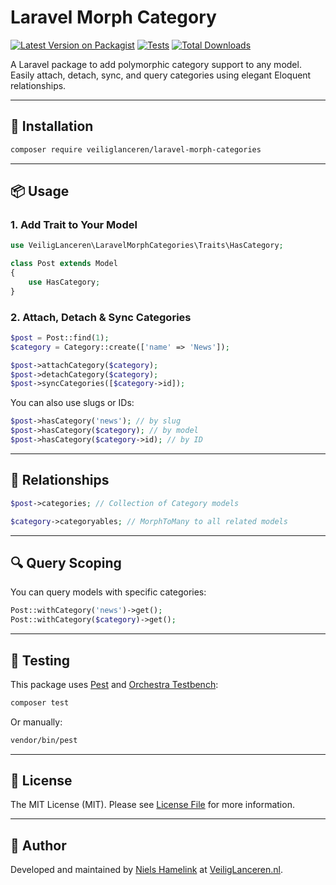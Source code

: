 # Laravel Morph Category

[![Latest Version on Packagist](https://img.shields.io/packagist/v/veiliglanceren/laravel-morph-category.svg?style=flat-square)](https://packagist.org/packages/veiliglanceren/laravel-morph-category)
[![Tests](https://github.com/veiliglanceren/laravel-morph-category/actions/workflows/tests.yml/badge.svg)](https://github.com/veiliglanceren/laravel-morph-category/actions)
[![Total Downloads](https://img.shields.io/packagist/dt/veiliglanceren/laravel-morph-category.svg?style=flat-square)](https://packagist.org/packages/veiliglanceren/laravel-morph-category)

A Laravel package to add polymorphic category support to any model. Easily attach, detach, sync, and query categories using elegant Eloquent relationships.

---

## 🚀 Installation

```bash
composer require veiliglanceren/laravel-morph-categories
```

---

## 📦 Usage

### 1. Add Trait to Your Model

```php
use VeiligLanceren\LaravelMorphCategories\Traits\HasCategory;

class Post extends Model
{
    use HasCategory;
}
```

### 2. Attach, Detach & Sync Categories

```php
$post = Post::find(1);
$category = Category::create(['name' => 'News']);

$post->attachCategory($category);
$post->detachCategory($category);
$post->syncCategories([$category->id]);
```

You can also use slugs or IDs:

```php
$post->hasCategory('news'); // by slug
$post->hasCategory($category); // by model
$post->hasCategory($category->id); // by ID
```

---

## 🔁 Relationships

```php
$post->categories; // Collection of Category models

$category->categoryables; // MorphToMany to all related models
```

---

## 🔍 Query Scoping

You can query models with specific categories:

```php
Post::withCategory('news')->get();
Post::withCategory($category)->get();
```

---

## 🧪 Testing

This package uses [Pest](https://pestphp.com) and [Orchestra Testbench](https://github.com/orchestral/testbench):

```bash
composer test
```

Or manually:

```bash
vendor/bin/pest
```

---

## 📄 License

The MIT License (MIT). Please see [License File](LICENSE) for more information.

---

## 👤 Author

Developed and maintained by [Niels Hamelink](https://linkedin.com/in/niels-hamelink) at [VeiligLanceren.nl](https://veiliglanceren.nl).